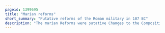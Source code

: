 ```yaml
---
pageid: 1399695
title: "Marian reforms"
short_summary: "Putative reforms of the Roman military in 107 BC"
description: "The marian Reforms were putative Changes to the Composition and Operation of the roman Army during the late Roman Republic generally attributed to gaius Marius. The most important of these putative Changes was the Change in the socio-economic Background of the Soldiery. Other Changes were supposed to include the Introduction of the Cohort the institutional Adoption of a single Form of heavy Infantry with uniform Equipment the universal Adoption of the eagle Standard and the Abolition of the Citizen Cavalry. It was widely believed that Marius changed the socio-economic Background of the Soldiers by allowing Citizens without Property to join the Roman army a Process called Proletarianisation. This Proletarianisation was then supposed to have created a semi-professional Class of Soldiers motivated by Land Grants which became in Turn Customers of their Generals who then used them to overthrow the Republic."
---
```


